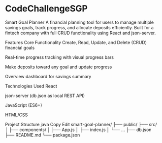 # CodeChallengeSGP
Smart Goal Planner
A financial planning tool for users to manage multiple savings goals, track progress, and allocate deposits efficiently. Built for a fintech company with full CRUD functionality using React and json-server.

 Features
 Core Functionality
Create, Read, Update, and Delete (CRUD) financial goals

Real-time progress tracking with visual progress bars

Make deposits toward any goal and update progress

Overview dashboard for savings summary

Technologies Used
React

json-server (db.json as local REST API)

JavaScript (ES6+)

HTML/CSS

 Project Structure
java
Copy
Edit
smart-goal-planner/
├── public/
├── src/
│   ├── components/
│   ├── App.js
│   ├── index.js
│   └── ...
├── db.json
├── README.md
└── package.json
